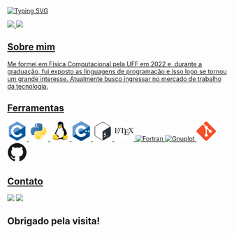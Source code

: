 <a align="center" href="https://git.io/typing-svg"><img src="https://readme-typing-svg.demolab.com?font=Silkscreen&size=14&pause=1000&color=02F734&width=435&lines=Prazer%2C+me+chamo+Daniel+e+este+%C3%A9+meu+portf%C3%B3lio." alt="Typing SVG" /></a>

<div align="left">
  <a href="https://github.com/M-MSilva">
  <img height="180em" src="https://github-readme-stats.vercel.app/api?username=DanSantiago&show_icons=true&theme=white&include_all_commits=true&count_private=true"/>
  <img height="180em" src="https://github-readme-stats.vercel.app/api/top-langs/?username=DanSantiago&layout=compact&langs_count=7&theme=white"/>
</div>

## Sobre mim

Me formei em Física Computacional pela UFF em 2022 e, durante a graduação, fui exposto as linguagens de programação e isso logo se tornou um grande interesse. Atualmente busco ingressar no mercado de trabalho da tecnologia. 

## Ferramentas

<div>
  <img height="45px" src="https://github.com/devicons/devicon/blob/master/icons/c/c-original.svg" alt="C"/>
  <img height="45px" src="https://github.com/devicons/devicon/blob/master/icons/python/python-original.svg" alt="Python"/>
  <img height="45px" src="https://github.com/devicons/devicon/blob/master/icons/linux/linux-original.svg" alt="Linux"/>
  <img height="45px" src="https://github.com/devicons/devicon/blob/master/icons/cplusplus/cplusplus-original.svg" alt="C++"/>
  <img height="45px" src="https://github.com/devicons/devicon/blob/master/icons/bash/bash-original.svg" alt="Bash"/>
  <img height="45px" src="https://github.com/devicons/devicon/blob/master/icons/latex/latex-original.svg" alt="Latex"/>
  <img height="45px" src="https://upload.wikimedia.org/wikipedia/commons/b/b8/Fortran_logo.svg" alt="Fortran"/>
  <img height="45px" src="https://upload.wikimedia.org/wikipedia/commons/0/01/Gnuplot_val.svg" alt="Gnuplot"/>
  <img height="45px" src="https://github.com/devicons/devicon/blob/master/icons/git/git-original.svg" alt="Git"/>
  <img height="45px" src="https://github.com/devicons/devicon/blob/master/icons/github/github-original.svg" alt="Github"/>
 
</div>

## Contato

<div>
  <a href="mailto:danieltrabalhobm@hotmail.com"><img src="https://img.shields.io/badge/Email-D14836?style=for-the-badge&logo=gmail&logoColor=white"><a/> 
  <a href="https://www.linkedin.com/in/danielssilva13/"><img src="https://img.shields.io/badge/LinkedIn-0077B5?style=for-the-badge&logo=linkedin&logoColor=white"><a/> 
</div>
    
## Obrigado pela visita!


